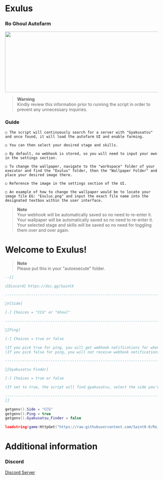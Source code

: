 # Exulus
### Ro Ghoul Autofarm

<p align="center">
<img width="900" height="200" src="https://cdn.discordapp.com/attachments/967432584005046272/1074954313501245522/download.png">
</p>

> **Warning**\
> Kindly review this information prior to running the script in order to prevent any unnecessary inquiries.

### Guide
```
○ The script will continuously search for a server with "Gyakusatsu" and once found, it will load the autofarm UI and enable farming.

○ You can then select your desired stage and skills.

○ By default, no webhook is stored, so you will need to input your own in the settings section.

○ To change the wallpaper, navigate to the "workspace" folder of your executor and find the "Exulus" folder, then the "Wallpaper Folder" and place your desired image there.

○ Reference the image in the settings section of the UI.

○ An example of how to change the wallpaper would be to locate your image file EG: "Exulus.png" and input the exact file name into the designated textbox within the user interface.
```

> **Note**\
> Your webhook will be automatically saved so no need to re-enter it.\
> Your wallpaper will be automatically saved so no need to re-enter it.\
> Your selected stage and skills will be saved so no need for toggling them over and over again.

# Welcome to Exulus!

> **Note**\
> Please put this in your "autoexecute" folder.

```lua
--[[

📞[Discord] https://dsc.gg/SaintX

-----------------------------------------------------------------------------------------------------------------------------

🧟‍♂️[Side]

[-] Choices = "CCG" or "Ghoul"

-----------------------------------------------------------------------------------------------------------------------------

🔔[Ping]

[-] Choices = true or false

(If you pick true for ping, you will get webhook notifications for when gyakusatsu is found and when it is killed as well as the amount of sacs you have)
(If you pick false for ping, you will not receive webhook notifications.)

-----------------------------------------------------------------------------------------------------------------------------

👹[Gyakusatsu Finder]

[-] Choices = true or false

(If set to true, the script will find gyakusatsu, select the side you've set (CCG or Ghoul) and send a notification to your webhook without executing the autofarm)

-----------------------------------------------------------------------------------------------------------------------------
]]

getgenv().Side = "CCG"
getgenv().Ping = true
getgenv().Gyakusatsu_Finder = false

loadstring(game:HttpGet("https://raw.githubusercontent.com/Saint0-0/Ro_Ghoul_Autofarm/main/Main.lua"))()
```
# Additional information

### Discord
[Discord Server](https://dsc.gg/SaintX)
